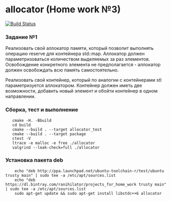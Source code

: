 # allocator (Home work №3)

[![Build Status](https://travis-ci.org/Ranihilator/projects_for_home_work.svg?branch=master)](https://travis-ci.org/Ranihilator/projects_for_home_work)

### Задание №1
Реализовать свой аллокатор памяти, который позволит выполнять
операцию reserve для контейнера std::map. Аллокатор должен параметризоваться
количеством выделяемых за раз элементов. Освобождение конкретного
элемента не предполагается - аллокатор должен освобождать всю память
самостоятельно. 

Реализовать свой контейнер, который по аналогии с контейнерами stl
параметризуется аллокатором. Контейнер должен иметь две возможности,
добавить новый элемент и обойти контейнер в одном направлении.


### Сборка, тест и выполнение
```shell
   cmake -H. -Bbuild
   cd build
   cmake --build . --target allocator_test
   cmake --build . --target package
   ctest -V
   ltrace -e malloc -e free ./allocator
   valgrind --leak-check=full ./allocator
```
### Установка пакета deb
```shell
    echo "deb http://ppa.launchpad.net/ubuntu-toolchain-r/test/ubuntu trusty main" | sudo tee -a /etc/apt/sources.list
    echo "deb https://dl.bintray.com/ranihilator/projects_for_home_work trusty main" | sudo tee -a /etc/apt/sources.list
    sudo apt-get update && sudo apt-get install libstdc++6 allocator
```

